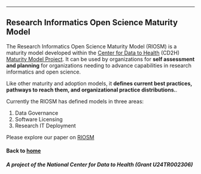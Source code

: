---
## Research Informatics Open Science Maturity Model 

The Research Informatics Open Science Maturity Model (RIOSM) is a maturity model developed within the [Center for Data to Health](https://github.com/data2health) (CD2H) [Maturity Model Project](https://github.com/data2health/maturity-model). It can be used by organizations for  **self assessment and planning** for organizations needing to advance capabilities in research informatics and open science. 

Like other maturity and adoption models, it **defines current best practices, pathways to reach them, and organizational practice distributions.**. 
  
Currently the RIOSM has defined models in three areas: 

1. Data Governance
2. Software Licensing 
3. Research IT Deployment

Please explore our paper on [RIOSM](http://bit.ly/RIOSM_pdf) 


#### Back to [home](https://data2health.github.io/maturity-model/)

##### A project of the National Center for Data to Health (Grant U24TR002306)

